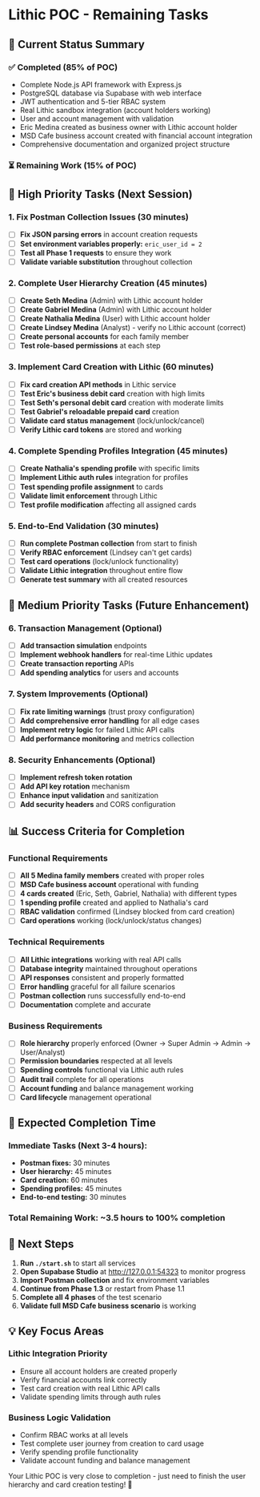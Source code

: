 # Lithic POC - Remaining Tasks

## 🎯 **Current Status Summary**

### **✅ Completed (85% of POC)**
- Complete Node.js API framework with Express.js
- PostgreSQL database via Supabase with web interface
- JWT authentication and 5-tier RBAC system
- Real Lithic sandbox integration (account holders working)
- User and account management with validation
- Eric Medina created as business owner with Lithic account holder
- MSD Cafe business account created with financial account integration
- Comprehensive documentation and organized project structure

### **⏳ Remaining Work (15% of POC)**

## 🔧 **High Priority Tasks (Next Session)**

### **1. Fix Postman Collection Issues (30 minutes)**
- [ ] **Fix JSON parsing errors** in account creation requests
- [ ] **Set environment variables properly:** `eric_user_id = 2`
- [ ] **Test all Phase 1 requests** to ensure they work
- [ ] **Validate variable substitution** throughout collection

### **2. Complete User Hierarchy Creation (45 minutes)**
- [ ] **Create Seth Medina** (Admin) with Lithic account holder
- [ ] **Create Gabriel Medina** (Admin) with Lithic account holder  
- [ ] **Create Nathalia Medina** (User) with Lithic account holder
- [ ] **Create Lindsey Medina** (Analyst) - verify no Lithic account (correct)
- [ ] **Create personal accounts** for each family member
- [ ] **Test role-based permissions** at each step

### **3. Implement Card Creation with Lithic (60 minutes)**
- [ ] **Fix card creation API methods** in Lithic service
- [ ] **Test Eric's business debit card** creation with high limits
- [ ] **Test Seth's personal debit card** creation with moderate limits
- [ ] **Test Gabriel's reloadable prepaid card** creation
- [ ] **Validate card status management** (lock/unlock/cancel)
- [ ] **Verify Lithic card tokens** are stored and working

### **4. Complete Spending Profiles Integration (45 minutes)**
- [ ] **Create Nathalia's spending profile** with specific limits
- [ ] **Implement Lithic auth rules** integration for profiles
- [ ] **Test spending profile assignment** to cards
- [ ] **Validate limit enforcement** through Lithic
- [ ] **Test profile modification** affecting all assigned cards

### **5. End-to-End Validation (30 minutes)**
- [ ] **Run complete Postman collection** from start to finish
- [ ] **Verify RBAC enforcement** (Lindsey can't get cards)
- [ ] **Test card operations** (lock/unlock functionality)
- [ ] **Validate Lithic integration** throughout entire flow
- [ ] **Generate test summary** with all created resources

## 🔧 **Medium Priority Tasks (Future Enhancement)**

### **6. Transaction Management (Optional)**
- [ ] **Add transaction simulation** endpoints
- [ ] **Implement webhook handlers** for real-time Lithic updates
- [ ] **Create transaction reporting** APIs
- [ ] **Add spending analytics** for users and accounts

### **7. System Improvements (Optional)**
- [ ] **Fix rate limiting warnings** (trust proxy configuration)
- [ ] **Add comprehensive error handling** for all edge cases
- [ ] **Implement retry logic** for failed Lithic API calls
- [ ] **Add performance monitoring** and metrics collection

### **8. Security Enhancements (Optional)**
- [ ] **Implement refresh token rotation**
- [ ] **Add API key rotation** mechanism
- [ ] **Enhance input validation** and sanitization
- [ ] **Add security headers** and CORS configuration

## 📊 **Success Criteria for Completion**

### **Functional Requirements**
- [ ] **All 5 Medina family members** created with proper roles
- [ ] **MSD Cafe business account** operational with funding
- [ ] **4 cards created** (Eric, Seth, Gabriel, Nathalia) with different types
- [ ] **1 spending profile** created and applied to Nathalia's card
- [ ] **RBAC validation** confirmed (Lindsey blocked from card creation)
- [ ] **Card operations** working (lock/unlock/status changes)

### **Technical Requirements**
- [ ] **All Lithic integrations** working with real API calls
- [ ] **Database integrity** maintained throughout operations
- [ ] **API responses** consistent and properly formatted
- [ ] **Error handling** graceful for all failure scenarios
- [ ] **Postman collection** runs successfully end-to-end
- [ ] **Documentation** complete and accurate

### **Business Requirements**
- [ ] **Role hierarchy** properly enforced (Owner → Super Admin → Admin → User/Analyst)
- [ ] **Permission boundaries** respected at all levels
- [ ] **Spending controls** functional via Lithic auth rules
- [ ] **Audit trail** complete for all operations
- [ ] **Account funding** and balance management working
- [ ] **Card lifecycle** management operational

## 🎯 **Expected Completion Time**

### **Immediate Tasks (Next 3-4 hours):**
- **Postman fixes:** 30 minutes
- **User hierarchy:** 45 minutes  
- **Card creation:** 60 minutes
- **Spending profiles:** 45 minutes
- **End-to-end testing:** 30 minutes

### **Total Remaining Work:** ~3.5 hours to 100% completion

## 🚀 **Next Steps**

1. **Run `./start.sh`** to start all services
2. **Open Supabase Studio** at http://127.0.0.1:54323 to monitor progress
3. **Import Postman collection** and fix environment variables
4. **Continue from Phase 1.3** or restart from Phase 1.1
5. **Complete all 4 phases** of the test scenario
6. **Validate full MSD Cafe business scenario** is working

## 💡 **Key Focus Areas**

### **Lithic Integration Priority**
- Ensure all account holders are created properly
- Verify financial accounts link correctly
- Test card creation with real Lithic API calls
- Validate spending limits through auth rules

### **Business Logic Validation**
- Confirm RBAC works at all levels
- Test complete user journey from creation to card usage
- Verify spending profile functionality
- Validate account funding and balance management

Your Lithic POC is very close to completion - just need to finish the user hierarchy and card creation testing! 🎉

